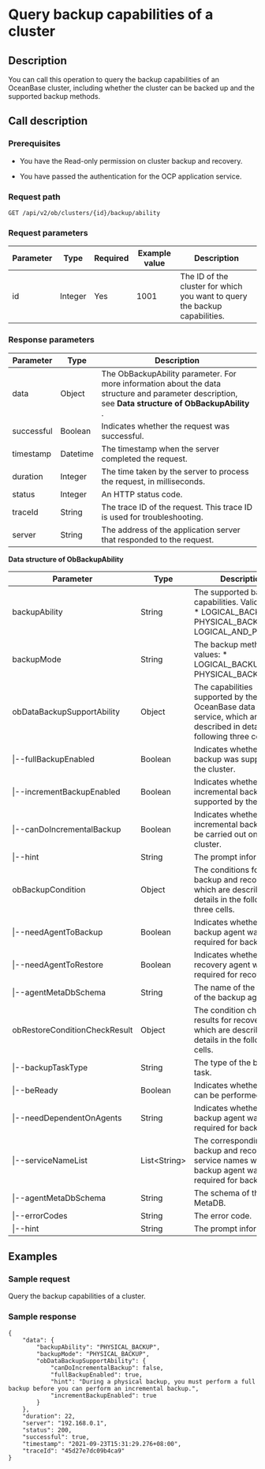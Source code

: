 Query backup capabilities of a cluster 
===========================================================



Description 
--------------------------------

You can call this operation to query the backup capabilities of an OceanBase cluster, including whether the cluster can be backed up and the supported backup methods.

Call description 
-------------------------------------

### Prerequisites 

* You have the Read-only permission on cluster backup and recovery.

  

* You have passed the authentication for the OCP application service.

  




### Request path 

`GET /api/v2/ob/clusters/{id}/backup/ability`

### Request parameters 



| Parameter |  Type   | Required | Example value |                                Description                                 |
|-----------|---------|----------|---------------|----------------------------------------------------------------------------|
| id        | Integer | Yes      | 1001          | The ID of the cluster for which you want to query the backup capabilities. |



### Response parameters 



| Parameter  |   Type   |                                                                     Description                                                                     |
|------------|----------|-----------------------------------------------------------------------------------------------------------------------------------------------------|
| data       | Object   | The ObBackupAbility parameter. For more information about the data structure and parameter description, see **Data structure of ObBackupAbility** . |
| successful | Boolean  | Indicates whether the request was successful.                                                                                                       |
| timestamp  | Datetime | The timestamp when the server completed the request.                                                                                                |
| duration   | Integer  | The time taken by the server to process the request, in milliseconds.                                                                               |
| status     | Integer  | An HTTP status code.                                                                                                                                |
| traceId    | String   | The trace ID of the request. This trace ID is used for troubleshooting.                                                                             |
| server     | String   | The address of the application server that responded to the request.                                                                                |



**Data structure of ObBackupAbility** 


|                  Parameter                  |      Type      |                                                                                                                      Description                                                                                                                      |
|---------------------------------------------|----------------|-------------------------------------------------------------------------------------------------------------------------------------------------------------------------------------------------------------------------------------------------------|
| backupAbility               | String         | The supported backup capabilities. Valid values: * LOGICAL_BACKUP   * PHYSICAL_BACKUP   * LOGICAL_AND_PHYSICAL    |
| backupMode  | String         | The backup method. Valid values: * LOGICAL_BACKUP   * PHYSICAL_BACKUP                                                                              |
| obDataBackupSupportAbility                  | Object         | The capabilities supported by the OceanBase data backup service, which are described in details in the following three cells.                                                                                                                         |
| \|--fullBackupEnabled                       | Boolean        | Indicates whether full backup was supported by the cluster.                                                                                                                                                                                           |
| \|--incrementBackupEnabled                  | Boolean        | Indicates whether incremental backup was supported by the cluster.                                                                                                                                                                                    |
| \|--canDoIncrementalBackup                  | Boolean        | Indicates whether incremental backup can be carried out on the cluster.                                                                                                                                                                               |
| \|--hint                                    | String         | The prompt information.                                                                                                                                                                                                                               |
| obBackupCondition                           | Object         | The conditions for backup and recovery, which are described in details in the following three cells.                                                                                                                                                  |
| \|--needAgentToBackup                       | Boolean        | Indicates whether the backup agent was required for backup.                                                                                                                                                                                           |
| \|--needAgentToRestore                      | Boolean        | Indicates whether the recovery agent was required for recovery.                                                                                                                                                                                       |
| \|--agentMetaDbSchema                       | String         | The name of the MetaDB of the backup agent.                                                                                                                                                                                                           |
| obRestoreConditionCheckResult               | Object         | The condition check results for recovery, which are described in details in the following cells.                                                                                                                                                      |
| \|--backupTaskType                          | String         | The type of the backup task.                                                                                                                                                                                                                          |
| \|--beReady                                 | Boolean        | Indicates whether backup can be performed.                                                                                                                                                                                                            |
| \|--needDependentOnAgents                   | String         | Indicates whether the backup agent was required for backup.                                                                                                                                                                                           |
| \|--serviceNameList                         | List\<String\> | The corresponding backup and recovery service names when the backup agent was required for backup.                                                                                                                                                    |
| \|--agentMetaDbSchema                       | String         | The schema of the MetaDB.                                                                                                                                                                                                                             |
| \|--errorCodes                              | String         | The error code.                                                                                                                                                                                                                                       |
| \|--hint                                    | String         | The prompt information.                                                                                                                                                                                                                               |



Examples 
-----------------------------

### Sample request 

Query the backup capabilities of a cluster.

### Sample response 

```unknow
{
    "data": {
        "backupAbility": "PHYSICAL_BACKUP",
        "backupMode": "PHYSICAL_BACKUP",
        "obDataBackupSupportAbility": {
            "canDoIncrementalBackup": false,
            "fullBackupEnabled": true,
            "hint": "During a physical backup, you must perform a full backup before you can perform an incremental backup.",
            "incrementBackupEnabled": true
        }
    },
    "duration": 22,
    "server": "192.168.0.1",
    "status": 200,
    "successful": true,
    "timestamp": "2021-09-23T15:31:29.276+08:00",
    "traceId": "45d27e7dc09b4ca9"
}
```


